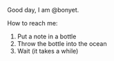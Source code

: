 Good day, I am @bonyet.

How to reach me:
  1. Put a note in a bottle
  2. Throw the bottle into the ocean
  3. Wait (it takes a while)
